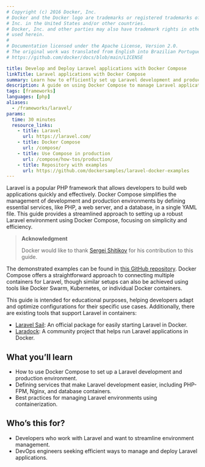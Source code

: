 ```yaml
---
# Copyright (c) 2016 Docker, Inc.
# Docker and the Docker logo are trademarks or registered trademarks of Docker,
# Inc. in the United States and/or other countries.
# Docker, Inc. and other parties may also have trademark rights in other terms
# used herein.
#
# Documentation licensed under the Apache License, Version 2.0.
# The original work was translated from English into Brazilian Portuguese.
# https://github.com/docker/docs/blob/main/LICENSE

title: Develop and Deploy Laravel applications with Docker Compose
linkTitle: Laravel applications with Docker Compose
summary: Learn how to efficiently set up Laravel development and production environments using Docker Compose.
description: A guide on using Docker Compose to manage Laravel applications for development and production, covering container configurations and service management.
tags: [frameworks]
languages: [php]
aliases:
  - /frameworks/laravel/
params:
  time: 30 minutes
  resource_links:
    - title: Laravel
      url: https://laravel.com/
    - title: Docker Compose
      url: /compose/
    - title: Use Compose in production
      url: /compose/how-tos/production/
    - title: Repository with examples
      url: https://github.com/dockersamples/laravel-docker-examples
---
```

Laravel is a popular PHP framework that allows developers to build web applications quickly and effectively. Docker Compose simplifies the management of development and production environments by defining essential services, like PHP, a web server, and a database, in a single YAML file. This guide provides a streamlined approach to setting up a robust Laravel environment using Docker Compose, focusing on simplicity and efficiency.

> **Acknowledgment**
>
> Docker would like to thank [Sergei Shitikov](https://github.com/rw4lll) for
> his contribution to this guide.

The demonstrated examples can be found in [this GitHub repository](https://github.com/dockersamples/laravel-docker-examples). Docker Compose offers a straightforward approach to connecting multiple containers for Laravel, though similar setups can also be achieved using tools like Docker Swarm, Kubernetes, or individual Docker containers.

This guide is intended for educational purposes, helping developers adapt and optimize configurations for their specific use cases. Additionally, there are existing tools that support Laravel in containers:

- [Laravel Sail](https://laravel.com/docs/11.x/sail): An official package for easily starting Laravel in Docker.
- [Laradock](https://github.com/laradock/laradock): A community project that helps run Laravel applications in Docker.

## What you’ll learn

- How to use Docker Compose to set up a Laravel development and production environment.
- Defining services that make Laravel development easier, including PHP-FPM, Nginx, and database containers.
- Best practices for managing Laravel environments using containerization.

## Who’s this for?

- Developers who work with Laravel and want to streamline environment management.
- DevOps engineers seeking efficient ways to manage and deploy Laravel applications.
